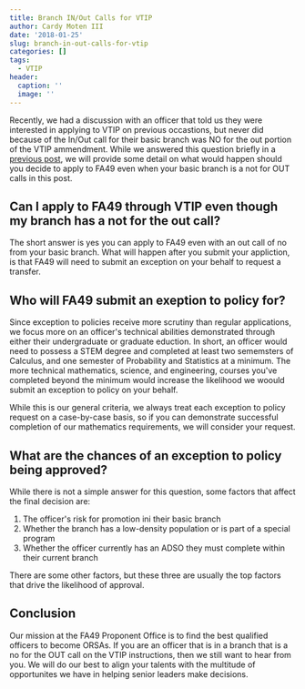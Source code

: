 ```yaml
---
title: Branch IN/Out Calls for VTIP
author: Cardy Moten III
date: '2018-01-25'
slug: branch-in-out-calls-for-vtip
categories: []
tags:
  - VTIP
header:
  caption: ''
  image: ''
---
```


Recently, we had a discussion with an officer that told us they were interested in applying to VTIP on previous occastions, but never did because of the In/Out call for their basic branch was NO for the out portion of the VTIP ammendment. While we answered this question briefly in a [previous post](http://www.fa49blog.com/post/so-you-want-to-be-an-orsa/), we will provide some detail on what would happen should you decide to apply to FA49 even when your basic branch is a not for OUT calls in this post.

## Can I apply to FA49 through VTIP even though my branch has a not for the out call?

The short answer is yes you can apply to FA49 even with an out call of no from your basic branch. What will happen after you submit your appliction, is that FA49 will need to submit an exception on your behalf to request a transfer.

## Who will FA49 submit an exeption to policy for?
Since exception to policies receive more scrutiny than regular applications, we focus more on an officer's technical abilities demonstrated through either their undergraduate or graduate eduction. In short, an officer would need to possess a STEM degree and completed at least two sememsters of Calculus, and one semester of Probability and Statistics at a minimum. The more technical mathematics, science, and engineering, courses you've completed beyond the minimum would increase the likelihood we woould submit an exception to policy on your behalf. 

While this is our general criteria, we always treat each exception to policy request on a case-by-case basis, so if you can demonstrate successful completion of our mathematics requirements, we will consider your request. 

## What are the chances of an exception to policy being approved?

While there is not a simple answer for this question, some factors that affect the final decision are:
1. The officer's risk for promotion ini their basic branch
2. Whether the branch has a low-density population or is part of a special program
3. Whether the officer currently has an ADSO they must complete within their current branch

There are some other factors, but these three are usually the top factors that drive the likelihood of approval.

## Conclusion
Our mission at the FA49 Proponent Office is to find the best qualified officers to become ORSAs. If you are an officer that is in a branch that is a no for the OUT call on the VTIP instructions, then we still want to hear from you. We will do our best to align your talents with the multitude of opportunites we have in helping senior leaders make decisions. 

